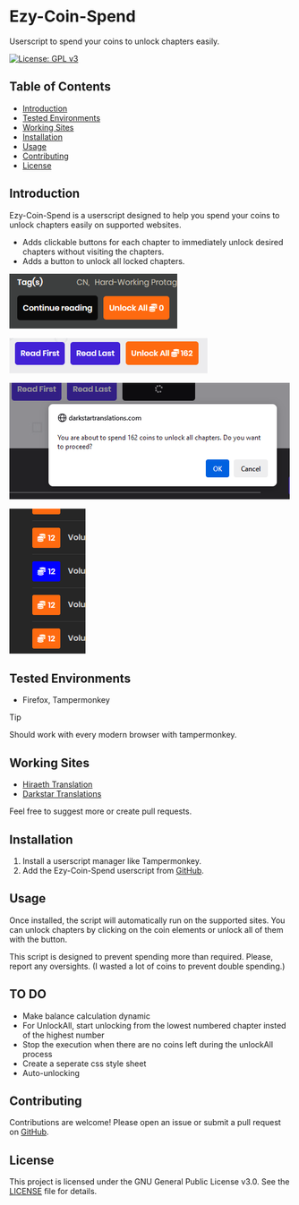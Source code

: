 # Ezy-Coin-Spend

Userscript to spend your coins to unlock chapters easily.

[![License: GPL v3](https://img.shields.io/badge/License-GPLv3-blue.svg)](https://www.gnu.org/licenses/gpl-3.0)

## Table of Contents

- [Introduction](#introduction)
- [Tested Environments](#tested-environments)
- [Working Sites](#working-sites)
- [Installation](#installation)
- [Usage](#usage)
- [Contributing](#contributing)
- [License](#license)

## Introduction

Ezy-Coin-Spend is a userscript designed to help you spend your coins to unlock chapters easily on supported websites.

- Adds clickable buttons for each chapter to immediately unlock desired chapters without visiting the chapters.
- Adds a button to unlock all locked chapters.

![Unlock All Button](Images/unlockAll-ss1.png)

![Unlock All Button](Images/unlockAll-ss2.png)

![Unlock All Button Alert](Images/unlockAll-alert-ss3.png)

![Unlock Button](Images/unlockButton-ss1.png)

## Tested Environments

- Firefox, Tampermonkey

> [!TIP]
> Should work with every modern browser with tampermonkey.

## Working Sites

- [Hiraeth Translation](https://hiraethtranslation.com/)
- [Darkstar Translations](https://darkstartranslations.com/)

Feel free to suggest more or create pull requests.

## Installation

1. Install a userscript manager like Tampermonkey.
2. Add the Ezy-Coin-Spend userscript from [GitHub](https://github.com/Salvora/Novel-Ezy-Coin/raw/refs/heads/main/Ezy-Coin-Spend.user.js).

## Usage

Once installed, the script will automatically run on the supported sites. You can unlock chapters by clicking on the coin elements or unlock all of them with the button.

This script is designed to prevent spending more than required. Please, report any oversights. (I wasted a lot of coins to prevent double spending.) 

## TO DO

- Make balance calculation dynamic
- For UnlockAll, start unlocking from the lowest numbered chapter insted of the highest number
- Stop the execution when there are no coins left during the unlockAll process
- Create a seperate css style sheet
- Auto-unlocking

## Contributing

Contributions are welcome! Please open an issue or submit a pull request on [GitHub](https://github.com/Salvora/Novel-Ezy-Coin).

## License

This project is licensed under the GNU General Public License v3.0. See the [LICENSE](LICENSE) file for details.